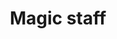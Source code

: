 ---
layout: item
title: Magic staff
item-id: 1389
datatable: true
id: 1389
name: "Magic staff"
monsters:
  - id: 2090
    name: "Moss giant"
    combat_level: 42
    wiki_url: "https://oldschool.runescape.wiki/w/Moss_giant#Level_42"
    drops:
      - quantity: "1"
        noted: false
        rarity: 0.015625
    image: "https://oldschool.runescape.wiki/images/6/61/Moss_giant.png?3c6c6"
---